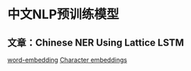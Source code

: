 # 中文NLP预训练模型

## 文章：Chinese NER Using Lattice LSTM
[word-embedding](https://pan.baidu.com/s/1pLO6T9D)
[Character embeddings](https://pan.baidu.com/s/1pLO6T9D)


